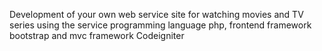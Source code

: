 Development of your own web service site for watching movies and TV series using the service programming language php, frontend framework bootstrap and mvc framework Codeigniter